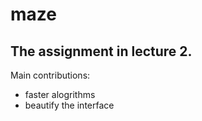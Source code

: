 # maze
## The assignment in lecture 2.
Main contributions:
- faster alogrithms
- beautify the interface

